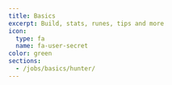 ```yaml
---
title: Basics
excerpt: Build, stats, runes, tips and more
icon:
  type: fa
  name: fa-user-secret
color: green
sections:
  - /jobs/basics/hunter/
---
```


